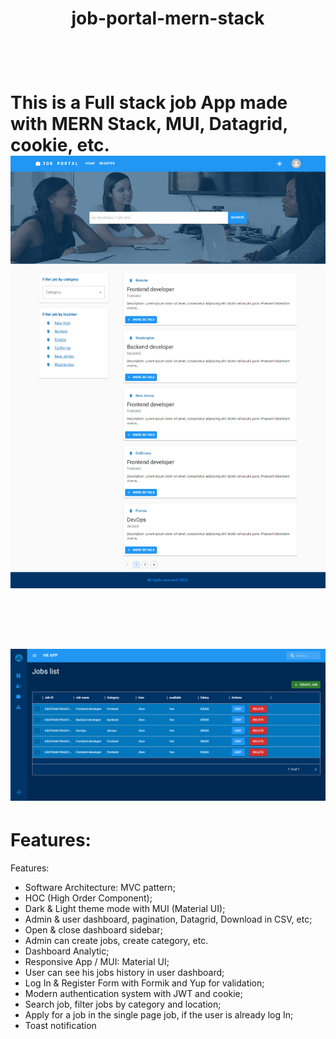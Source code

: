 <h1 Align ="Center">job-portal-mern-stack
  <h1/>
<br>

This is a Full stack job App made with MERN Stack, MUI, Datagrid, cookie, etc.
<br>
![Job-portal-main Demo](bonus/frontend/src/images/jobportaledit.png)

<br>

![Job-portal-main Demo](bonus/frontend/src/images/dashboardjob.png)




# Features:
Features:
- Software Architecture: MVC pattern;
- HOC (High Order Component);
- Dark & Light theme mode with MUI (Material UI);
- Admin & user dashboard, pagination, Datagrid, Download in CSV, etc;
- Open & close dashboard sidebar;
- Admin can create jobs, create category, etc.
- Dashboard Analytic;
- Responsive App / MUI: Material UI;
- User can see his jobs history in user dashboard;
- Log In & Register Form with Formik and Yup for validation;
- Modern authentication system with JWT and cookie;
- Search job, filter jobs by category and location;
- Apply for a job in the single page job, if the user is already log In;
- Toast notification
 
